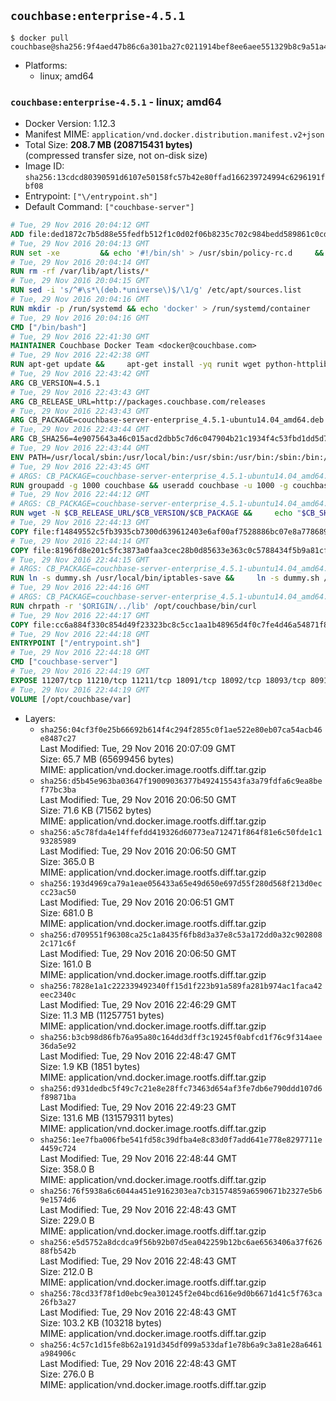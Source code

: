 ## `couchbase:enterprise-4.5.1`

```console
$ docker pull couchbase@sha256:9f4aed47b86c6a301ba27c0211914bef8ee6aee551329b8c9a51a40d4e8e22cd
```

-	Platforms:
	-	linux; amd64

### `couchbase:enterprise-4.5.1` - linux; amd64

-	Docker Version: 1.12.3
-	Manifest MIME: `application/vnd.docker.distribution.manifest.v2+json`
-	Total Size: **208.7 MB (208715431 bytes)**  
	(compressed transfer size, not on-disk size)
-	Image ID: `sha256:13cdcd80390591d6107e50158fc57b42e80ffad166239724994c6296191fbf08`
-	Entrypoint: `["\/entrypoint.sh"]`
-	Default Command: `["couchbase-server"]`

```dockerfile
# Tue, 29 Nov 2016 20:04:12 GMT
ADD file:ded1872c7b5d88e55fedfb512f1c0d02f06b8235c702c984bedd589861c0cd46 in / 
# Tue, 29 Nov 2016 20:04:13 GMT
RUN set -xe 		&& echo '#!/bin/sh' > /usr/sbin/policy-rc.d 	&& echo 'exit 101' >> /usr/sbin/policy-rc.d 	&& chmod +x /usr/sbin/policy-rc.d 		&& dpkg-divert --local --rename --add /sbin/initctl 	&& cp -a /usr/sbin/policy-rc.d /sbin/initctl 	&& sed -i 's/^exit.*/exit 0/' /sbin/initctl 		&& echo 'force-unsafe-io' > /etc/dpkg/dpkg.cfg.d/docker-apt-speedup 		&& echo 'DPkg::Post-Invoke { "rm -f /var/cache/apt/archives/*.deb /var/cache/apt/archives/partial/*.deb /var/cache/apt/*.bin || true"; };' > /etc/apt/apt.conf.d/docker-clean 	&& echo 'APT::Update::Post-Invoke { "rm -f /var/cache/apt/archives/*.deb /var/cache/apt/archives/partial/*.deb /var/cache/apt/*.bin || true"; };' >> /etc/apt/apt.conf.d/docker-clean 	&& echo 'Dir::Cache::pkgcache ""; Dir::Cache::srcpkgcache "";' >> /etc/apt/apt.conf.d/docker-clean 		&& echo 'Acquire::Languages "none";' > /etc/apt/apt.conf.d/docker-no-languages 		&& echo 'Acquire::GzipIndexes "true"; Acquire::CompressionTypes::Order:: "gz";' > /etc/apt/apt.conf.d/docker-gzip-indexes 		&& echo 'Apt::AutoRemove::SuggestsImportant "false";' > /etc/apt/apt.conf.d/docker-autoremove-suggests
# Tue, 29 Nov 2016 20:04:14 GMT
RUN rm -rf /var/lib/apt/lists/*
# Tue, 29 Nov 2016 20:04:15 GMT
RUN sed -i 's/^#\s*\(deb.*universe\)$/\1/g' /etc/apt/sources.list
# Tue, 29 Nov 2016 20:04:16 GMT
RUN mkdir -p /run/systemd && echo 'docker' > /run/systemd/container
# Tue, 29 Nov 2016 20:04:16 GMT
CMD ["/bin/bash"]
# Tue, 29 Nov 2016 22:41:30 GMT
MAINTAINER Couchbase Docker Team <docker@couchbase.com>
# Tue, 29 Nov 2016 22:42:38 GMT
RUN apt-get update &&     apt-get install -yq runit wget python-httplib2 chrpath     lsof lshw sysstat net-tools numactl  &&     apt-get autoremove && apt-get clean &&     rm -rf /var/lib/apt/lists/* /tmp/* /var/tmp/*
# Tue, 29 Nov 2016 22:43:42 GMT
ARG CB_VERSION=4.5.1
# Tue, 29 Nov 2016 22:43:43 GMT
ARG CB_RELEASE_URL=http://packages.couchbase.com/releases
# Tue, 29 Nov 2016 22:43:43 GMT
ARG CB_PACKAGE=couchbase-server-enterprise_4.5.1-ubuntu14.04_amd64.deb
# Tue, 29 Nov 2016 22:43:44 GMT
ARG CB_SHA256=4e9075643a46c015acd2dbb5c7d6c047904b21c1934f4c53fbd1dd5d73c74c82
# Tue, 29 Nov 2016 22:43:44 GMT
ENV PATH=/usr/local/sbin:/usr/local/bin:/usr/sbin:/usr/bin:/sbin:/bin:/opt/couchbase/bin:/opt/couchbase/bin/tools:/opt/couchbase/bin/install
# Tue, 29 Nov 2016 22:43:45 GMT
# ARGS: CB_PACKAGE=couchbase-server-enterprise_4.5.1-ubuntu14.04_amd64.deb CB_RELEASE_URL=http://packages.couchbase.com/releases CB_SHA256=4e9075643a46c015acd2dbb5c7d6c047904b21c1934f4c53fbd1dd5d73c74c82 CB_VERSION=4.5.1
RUN groupadd -g 1000 couchbase && useradd couchbase -u 1000 -g couchbase -M
# Tue, 29 Nov 2016 22:44:12 GMT
# ARGS: CB_PACKAGE=couchbase-server-enterprise_4.5.1-ubuntu14.04_amd64.deb CB_RELEASE_URL=http://packages.couchbase.com/releases CB_SHA256=4e9075643a46c015acd2dbb5c7d6c047904b21c1934f4c53fbd1dd5d73c74c82 CB_VERSION=4.5.1
RUN wget -N $CB_RELEASE_URL/$CB_VERSION/$CB_PACKAGE &&     echo "$CB_SHA256  $CB_PACKAGE" | sha256sum -c - &&     dpkg -i ./$CB_PACKAGE && rm -f ./$CB_PACKAGE
# Tue, 29 Nov 2016 22:44:13 GMT
COPY file:f14849552c5fb3935cb7300d639612403e6af00af7528886bc07e8a778689a7e in /etc/service/couchbase-server/run 
# Tue, 29 Nov 2016 22:44:14 GMT
COPY file:8196fd8e201c5fc3873a0faa3cec28b0d85633e363c0c5788434f5b9a81cfa5b in /usr/local/bin/ 
# Tue, 29 Nov 2016 22:44:15 GMT
# ARGS: CB_PACKAGE=couchbase-server-enterprise_4.5.1-ubuntu14.04_amd64.deb CB_RELEASE_URL=http://packages.couchbase.com/releases CB_SHA256=4e9075643a46c015acd2dbb5c7d6c047904b21c1934f4c53fbd1dd5d73c74c82 CB_VERSION=4.5.1
RUN ln -s dummy.sh /usr/local/bin/iptables-save &&     ln -s dummy.sh /usr/local/bin/lvdisplay &&     ln -s dummy.sh /usr/local/bin/vgdisplay &&     ln -s dummy.sh /usr/local/bin/pvdisplay
# Tue, 29 Nov 2016 22:44:16 GMT
# ARGS: CB_PACKAGE=couchbase-server-enterprise_4.5.1-ubuntu14.04_amd64.deb CB_RELEASE_URL=http://packages.couchbase.com/releases CB_SHA256=4e9075643a46c015acd2dbb5c7d6c047904b21c1934f4c53fbd1dd5d73c74c82 CB_VERSION=4.5.1
RUN chrpath -r '$ORIGIN/../lib' /opt/couchbase/bin/curl
# Tue, 29 Nov 2016 22:44:17 GMT
COPY file:cc6a884f330c854d49f23323bc8c5cc1aa1b48965d4f0c7fe4d46a54871f866f in / 
# Tue, 29 Nov 2016 22:44:18 GMT
ENTRYPOINT ["/entrypoint.sh"]
# Tue, 29 Nov 2016 22:44:18 GMT
CMD ["couchbase-server"]
# Tue, 29 Nov 2016 22:44:19 GMT
EXPOSE 11207/tcp 11210/tcp 11211/tcp 18091/tcp 18092/tcp 18093/tcp 8091/tcp 8092/tcp 8093/tcp 8094/tcp
# Tue, 29 Nov 2016 22:44:19 GMT
VOLUME [/opt/couchbase/var]
```

-	Layers:
	-	`sha256:04cf3f0e25b66692b614f4c294f2855c0f1ae522e80eb07ca54acb46e8487c27`  
		Last Modified: Tue, 29 Nov 2016 20:07:09 GMT  
		Size: 65.7 MB (65699456 bytes)  
		MIME: application/vnd.docker.image.rootfs.diff.tar.gzip
	-	`sha256:d5b45e963ba03647f19009036377b492415543fa3a79fdfa6c9ea8bef77bc3ba`  
		Last Modified: Tue, 29 Nov 2016 20:06:50 GMT  
		Size: 71.6 KB (71562 bytes)  
		MIME: application/vnd.docker.image.rootfs.diff.tar.gzip
	-	`sha256:a5c78fda4e14ffefdd419326d60773ea712471f864f81e6c50fde1c193285989`  
		Last Modified: Tue, 29 Nov 2016 20:06:50 GMT  
		Size: 365.0 B  
		MIME: application/vnd.docker.image.rootfs.diff.tar.gzip
	-	`sha256:193d4969ca79a1eae056433a65e49d650e697d55f280d568f213d0eccc23ac50`  
		Last Modified: Tue, 29 Nov 2016 20:06:51 GMT  
		Size: 681.0 B  
		MIME: application/vnd.docker.image.rootfs.diff.tar.gzip
	-	`sha256:d709551f96308ca25c1a8435f6fb8d3a37e8c53a172dd0a32c9028082c171c6f`  
		Last Modified: Tue, 29 Nov 2016 20:06:50 GMT  
		Size: 161.0 B  
		MIME: application/vnd.docker.image.rootfs.diff.tar.gzip
	-	`sha256:7828e1a1c222339492340ff15d1f223b91a589fa281b974ac1faca42eec2340c`  
		Last Modified: Tue, 29 Nov 2016 22:46:29 GMT  
		Size: 11.3 MB (11257751 bytes)  
		MIME: application/vnd.docker.image.rootfs.diff.tar.gzip
	-	`sha256:b3cb98d86fb76a95a80c164dd3dff3c19245f0abfcd1f76c9f314aee36da5e92`  
		Last Modified: Tue, 29 Nov 2016 22:48:47 GMT  
		Size: 1.9 KB (1851 bytes)  
		MIME: application/vnd.docker.image.rootfs.diff.tar.gzip
	-	`sha256:d931dedbc5f49c7c21e8e28ffc73463d654af3fe7db6e790ddd107d6f89871ba`  
		Last Modified: Tue, 29 Nov 2016 22:49:23 GMT  
		Size: 131.6 MB (131579311 bytes)  
		MIME: application/vnd.docker.image.rootfs.diff.tar.gzip
	-	`sha256:1ee7fba006fbe541fd58c39dfba4e8c83d0f7add641e778e8297711e4459c724`  
		Last Modified: Tue, 29 Nov 2016 22:48:44 GMT  
		Size: 358.0 B  
		MIME: application/vnd.docker.image.rootfs.diff.tar.gzip
	-	`sha256:76f5938a6c6044a451e9162303ea7cb31574859a6590671b2327e5b69e1574d6`  
		Last Modified: Tue, 29 Nov 2016 22:48:43 GMT  
		Size: 229.0 B  
		MIME: application/vnd.docker.image.rootfs.diff.tar.gzip
	-	`sha256:e5d5752a8dcdca9f56b92b07d5ea042259b12bc6ae6563406a37f62688fb542b`  
		Last Modified: Tue, 29 Nov 2016 22:48:43 GMT  
		Size: 212.0 B  
		MIME: application/vnd.docker.image.rootfs.diff.tar.gzip
	-	`sha256:78cd33f78f1d0ebc9ea301245f2e04bcd616e9d0b6671d41c5f763ca26fb3a27`  
		Last Modified: Tue, 29 Nov 2016 22:48:43 GMT  
		Size: 103.2 KB (103218 bytes)  
		MIME: application/vnd.docker.image.rootfs.diff.tar.gzip
	-	`sha256:4c57c1d15fe8b62a191d345df099a533daf1e78b6a9c3a81e28a6461a984906c`  
		Last Modified: Tue, 29 Nov 2016 22:48:43 GMT  
		Size: 276.0 B  
		MIME: application/vnd.docker.image.rootfs.diff.tar.gzip

